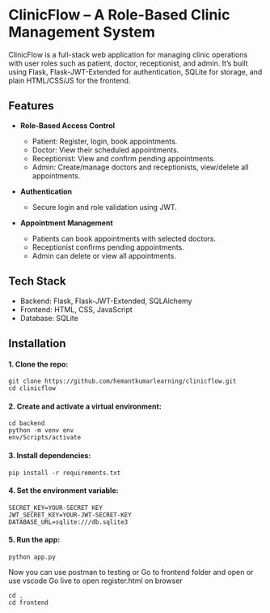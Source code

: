 # ClinicFlow – A Role-Based Clinic Management System

ClinicFlow is a full-stack web application for managing clinic operations with user roles such as patient, doctor, receptionist, and admin. It’s built using Flask, Flask-JWT-Extended for authentication, SQLite for storage, and plain HTML/CSS/JS for the frontend.

## Features

- **Role-Based Access Control**
  - Patient: Register, login, book appointments.
  - Doctor: View their scheduled appointments.
  - Receptionist: View and confirm pending appointments.
  - Admin: Create/manage doctors and receptionists, view/delete all appointments.

- **Authentication**
  - Secure login and role validation using JWT.

- **Appointment Management**
  - Patients can book appointments with selected doctors.
  - Receptionist confirms pending appointments.
  - Admin can delete or view all appointments.

## Tech Stack

- Backend: Flask, Flask-JWT-Extended, SQLAlchemy
- Frontend: HTML, CSS, JavaScript
- Database: SQLite

## Installation

#### 1. Clone the repo:

```
git clone https://github.com/hemantkumarlearning/clinicflow.git
cd clinicflow
```

#### 2. Create and activate a virtual environment:

```
cd backend
python -m venv env
env/Scripts/activate
```

#### 3. Install dependencies:

```
pip install -r requirements.txt
```

#### 4. Set the environment variable:

```
SECRET_KEY=YOUR-SECRET KEY
JWT_SECRET_KEY=YOUR-JWT-SECRET-KEY
DATABASE_URL=sqlite:///db.sqlite3
```

#### 5. Run the app:

```
python app.py
```

Now you can use postman to testing or Go to frontend folder and open or use vscode Go live to open register.html on browser 

```
cd .
cd frontend
```



